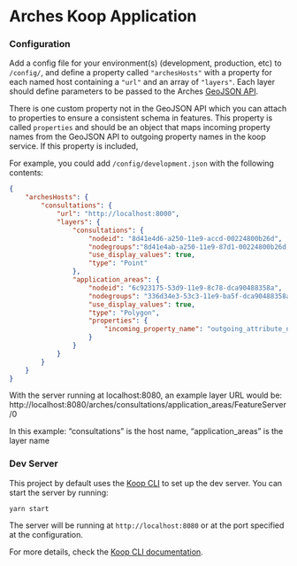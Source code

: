 # Arches Koop Application

### Configuration

Add a config file for your environment(s) (development, production, etc) to `/config/`, and define a property called `"archesHosts"` with a property for each named host containing a `"url"` and an array of `"layers"`. Each layer should define parameters to be passed to the Arches [GeoJSON API](https://arches.readthedocs.io/en/latest/api/#geojson).

There is one custom property not in the GeoJSON API which you can attach to properties to ensure a consistent schema in features.  This property is called `properties` and should be an object that maps incoming property names from the GeoJSON API to outgoing property names in the koop service.  If this property is included, 

For example, you could add `/config/development.json` with the following contents:

```json
{
    "archesHosts": {
        "consultations": {
            "url": "http://localhost:8000",
            "layers": {
                "consultations": {
                    "nodeid": "8d41e4d6-a250-11e9-accd-00224800b26d",
                    "nodegroups":"8d41e4ab-a250-11e9-87d1-00224800b26d,8d41e4c0-a250-11e9-a7e3-00224800b26d",
                    "use_display_values": true,
                    "type": "Point"
                },
                "application_areas": {
                    "nodeid": "6c923175-53d9-11e9-8c78-dca90488358a",
                    "nodegroups": "336d34e3-53c3-11e9-ba5f-dca90488358a,5fea7890-9cbb-11e9-ae86-00224800b26d",
                    "use_display_values": true,
                    "type": "Polygon",
                    "properties": {
                        "incoming_property_name": "outgoing_attribute_name"
                    }
                }
            }
        }
    }
}
```

With the server running at localhost:8080, an example layer URL would be: http://localhost:8080/arches/consultations/application_areas/FeatureServer/0

In this example: “consultations” is the host name, “application_areas” is the layer name

### Dev Server

This project by default uses the [Koop CLI](https://github.com/koopjs/koop-cli) to set up the dev server. You can start the server by running:

```
yarn start
```

The server will be running at `http://localhost:8080` or at the port specified at the configuration.

For more details, check the [Koop CLI documentation](https://github.com/koopjs/koop-cli/blob/master/README.md).
